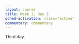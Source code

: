```yaml
---
layout: course
title: Week 1, Day 3
sched-activation: class="active"
commentary: commentary
---
```

Third day.